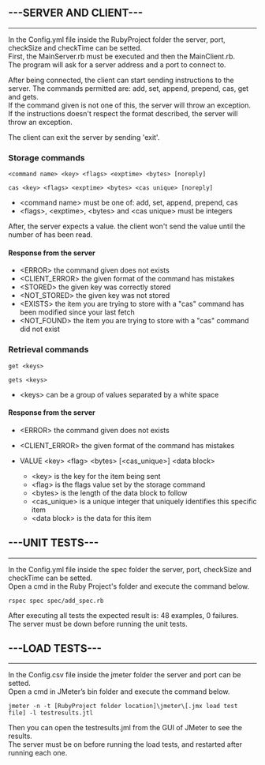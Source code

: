 
## ---SERVER AND CLIENT--- 
------------
In the Config.yml file inside the RubyProject folder the server, port, checkSize and checkTime can be setted.  
First, the MainServer.rb must be executed and then the MainClient.rb.  
The program will ask for a server address and a port to connect to.  
  
After being connected, the client can start sending instructions to the server.
The commands permitted are: add, set, append, prepend, cas, get and gets.  
If the command given is not one of this, the server will throw an exception.
If the instructions doesn't respect the format described, the server will throw an exception.

The client can exit the server by sending 'exit'.
  
###  Storage commands  
 `<command name> <key> <flags> <exptime> <bytes> [noreply]`
 
 `cas <key> <flags> <exptime> <bytes> <cas unique> [noreply]`

* &lt;command name&gt; must be one of: add, set, append, prepend, cas  
* &lt;flags&gt;, &lt;exptime&gt;, &lt;bytes&gt; and &lt;cas unique&gt; must be integers  

After, the server expects a value. the client won't send the value until the number of <bytes> has been read.

#### Response from the server
* &lt;ERROR&gt; the command given does not exists
* &lt;CLIENT_ERROR&gt; the given format of the command has mistakes
* &lt;STORED&gt; the given key was correctly stored
* &lt;NOT_STORED&gt; the given key was not stored
* &lt;EXISTS&gt; the item you are trying to store with
a "cas" command has been modified since your last fetch
* &lt;NOT_FOUND&gt; the item you are trying to store
with a "cas" command did not exist


### Retrieval commands
`get <keys>`

`gets <keys>`

* &lt;keys&gt; can be a group of values separated by a white space

#### Response from the server
* &lt;ERROR&gt; the command given does not exists
* &lt;CLIENT_ERROR&gt; the given format of the command has mistakes
* VALUE &lt;key&gt; &lt;flag&gt; &lt;bytes&gt; [&lt;cas_unique&gt;]
  &lt;data block&gt;

    * &lt;key&gt; is the key for the item being sent
    * &lt;flag&gt; is the flags value set by the storage command
    * &lt;bytes&gt; is the length of the data block to follow
    * &lt;cas_unique&gt; is a unique integer that uniquely identifies
    this specific item
    * &lt;data block&gt; is the data for this item

## ---UNIT TESTS--- 
------------
In the Config.yml file inside the spec folder the server, port, checkSize and checkTime can be setted.  
Open a cmd in the Ruby Project's folder and execute the command below.

`rspec spec spec/add_spec.rb `

After executing all tests the expected result is: 48 examples, 0 failures.  
The server must be down before running the unit tests.


## ---LOAD TESTS--- 
------------ 
In the Config.csv file inside the jmeter folder the server and  port can be setted.  
Open a cmd in JMeter’s bin folder and execute the command below.  

`jmeter -n -t [RubyProject folder location]\jmeter\[.jmx load test file] -l testresults.jtl `

Then you can open the testresults.jml from the GUI of JMeter to see the results.  
The server must be on before running the load tests, and restarted after running each one.  
